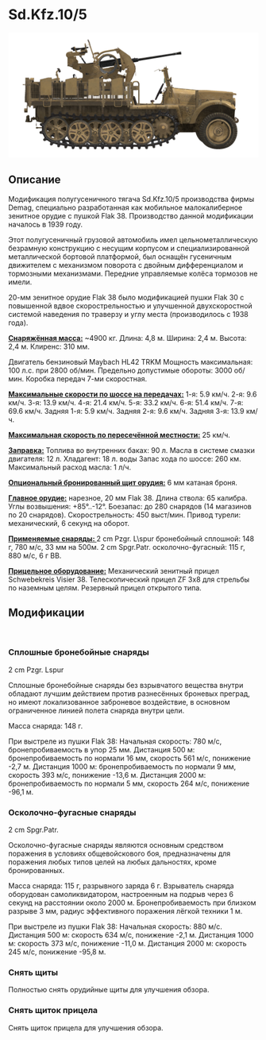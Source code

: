# Sd.Kfz.10/5

![_sdkfz10-5](../images/_sdkfz10-5.png)

## Описание

Модификация полугусеничного тягача Sd.Kfz.10/5 производства фирмы Demag, специально разработанная как мобильное малокалиберное зенитное орудие с пушкой Flak 38. Производство данной модификации началось в 1939 году.

Этот полугусеничный грузовой автомобиль имел цельнометаллическую безрамную конструкцию с несущим корпусом и специализированной металлической бортовой платформой, был оснащён гусеничным движителем с механизмом поворота с двойным дифференциалом и тормозными механизмами. Передние управляемые колёса тормозов не имели.

20-мм зенитное орудие Flak 38 было модификацией пушки Flak 30 c повышенной вдвое скорострельностью и улучшенной двухскоростной системой наведения по траверзу и углу места (производилось с 1938 года).

<b><u>Снаряжённая масса:</u></b> ~4900 кг.
Длина: 4,8 м.
Ширина: 2,4 м.
Высота: 2,4 м.
Клиренс: 310 мм.

Двигатель бензиновый Maybach HL42 TRKM
Мощность максимальная: 100 л.с. при 2800 об/мин.
Предельно допустимые обороты: 3000 об/мин.
Коробка передач 7-ми скоростная.

<b><u>Максимальные скорости по шоссе на передачах:</u></b>
1-я: 5.9 км/ч.
2-я: 9.6 км/ч.
3-я: 13.9 км/ч.
4-я: 21.4 км/ч.
5-я: 33.2 км/ч.
6-я: 51.4 км/ч.
7-я: 69.6 км/ч.
Задняя 1-я: 5.9 км/ч.
Задняя 2-я: 9.6 км/ч.
Задняя 3-я: 13.9 км/ч.

<b><u>Максимальная скорость по пересечённой местности:</u></b> 25 км/ч.

<b><u>Заправка:</u></b>
Топлива во внутренних баках: 90 л.
Масла в системе смазки двигателя: 12 л.
Хладагент: 18 л. воды
Запас хода по шоссе: 260 км.
Максимальный расход масла: 1 л/ч.

<b><u>Опциональный бронированный щит орудия:</u></b>
6 мм катаная броня.

<b><u>Главное орудие:</u></b> нарезное, 20 мм Flak 38.
Длина ствола: 65 калибра.
Углы возвышения: +85°..-12°.
Боезапас: до 280 снарядов (14 магазинов по 20 снарядов).
Скорострельность: 450 выст/мин.
Привод турели: механический, 6 секунд на оборот.

<b><u>Применяемые снаряды: </u></b>
2 cm Pzgr. L\spur бронебойный сплошной: 148 г, 780 м/с, 33 мм на 500м.
2 cm Spgr.Patr. осколочно-фугасный: 115 г, 880 м/с, 6 г ВВ.

<b><u>Прицельное оборудование:</u></b>
Механический зенитный прицел Schwebekreis Visier 38.
Телескопический прицел ZF 3x8 для стрельбы по наземным целям.
Резервный прицел открытого типа.

## Модификации
﻿

### Сплошные бронебойные снаряды

2 cm Pzgr. Lspur

Сплошные бронебойные снаряды без взрывчатого вещества внутри обладают лучшим действием против разнесённых броневых преград, но имеют локализованное заброневое воздействие, в основном ограниченное линией полета снаряда внутри цели.

Масса снаряда: 148 г.

При выстреле из пушки Flak 38:
Начальная скорость: 780 м/с, бронепробиваемость в упор 25 мм.
Дистанция 500 м: бронепробиваемость по нормали 16 мм, скорость 561 м/с, понижение -2,7 м.
Дистанция 1000 м: бронепробиваемость по нормали 9 мм, скорость 393 м/с, понижение -13,6 м.
Дистанция 2000 м: бронепробиваемость по нормали 5 мм, скорость 264 м/с, понижение -96,1 м.﻿

### Осколочно-фугасные снаряды

2 cm Spgr.Patr.

Осколочно-фугасные снаряды являются основным средством поражения в условиях общевойскового боя, предназначены для поражения любых типов целей на любых дальностях, кроме бронированных.

Масса снаряда: 115 г, разрывного заряда 6 г.
Взрыватель снаряда оборудован самоликвидатором, настроенным на подрыв через 6 секунд на расстоянии около 2000 м.
Бронепробиваемость при близком разрыве 3 мм, радиус эффективного поражения лёгкой техники 1 м.

При выстреле из пушки Flak 38:
Начальная скорость: 880 м/с.
Дистанция 500 м: скорость 634 м/с, понижение -2,1 м.
Дистанция 1000 м: скорость 373 м/с, понижение -11,0 м.
Дистанция 2000 м: скорость 245 м/с, понижение -95,8 м.
﻿

### Снять щиты

Полностью снять орудийные щиты для улучшения обзора.﻿

### Снять щиток прицела

Снять щиток прицела для улучшения обзора.